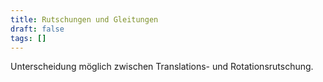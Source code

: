 ```yaml
---
title: Rutschungen und Gleitungen
draft: false
tags: []
---
```

Unterscheidung möglich zwischen Translations- und Rotationsrutschung. 
